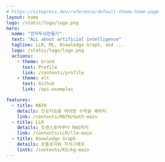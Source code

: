 ```yaml
---
# https://vitepress.dev/reference/default-theme-home-page
layout: home
logo: /static/logo/logo.png
hero:
  name: "전자두뇌만들기"
  text: "ALL about artificial intelligence"
  tagline: LLM, ML, Knowledge Graph, and ...
  logo: /static/logo/logo.png
  actions:
    - theme: brand
      text: Profile
      link: /contents/profile
    - theme: alt
      text: Github
      link: /api-examples

features:
  - title: MATH
    details: 인공지능을 하려면 수학을 해야지
    link: /contents/MATH/math-main
  - title: LLM
    details: 트랜스포머부터 RAG까지
    link: /contents/LLM/llm-main
  - title: Knowledge Graph
    details: 온톨로지와 지식그래프
    lintk: /contents/KG/kg-main
---
```


